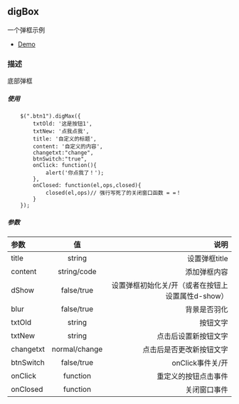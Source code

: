 ## digBox
一个弹框示例
- [Demo](https://llue.github.io/digBox/)


### 描述
底部弹框  

##### 使用
```
    $(".btn1").digMax({
        txtOld: '这是按钮1',
        txtNew: '点我点我',
        title: '自定义的标题',
        content: '自定义的内容',
        changetxt:"change",
        btnSwitch:"true",
        onClick: function(){
            alert('你点我了！');
        },
        onClosed: function(el,ops,closed){
            closed(el,ops)// 强行写死了的关闭窗口函数 = =！
        }
    });
```

##### 参数
|参数|值|说明|
|:-|:-:|-:|
|title|string|设置弹框title|
|content|string/code|添加弹框内容|
|dShow|false/true|设置弹框初始化关/开（或者在按钮上设置属性d-show）|
|blur|false/true|背景是否羽化|
|txtOld|string|按钮文字|
|txtNew|string|点击后设置新按钮文字|
|changetxt|normal/change|点击后是否更改新按钮文字|
|btnSwitch|false/true|onClick事件关/开|
|onClick|function|重定义的按钮点击事件|
|onClosed|function|关闭窗口事件|


	